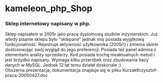 # kameleon_php_Shop
<h3>Sklep internetowy napisany w php.</h3>
Sklep napisałem w 2005r jako pracę dyplomową studiów inżynierskich.
Już wtedy pisanie sklepu było "oklepane" jednak mój posiada wyjątkową funkcjonalność.
Rejestruje aktywność użytkownika (2005r!) i zmienia skórki dostosowując swój wygląd do jego preferencji.
Posiada też panel admina z elementami analizy sprzedarzy.
Kod posiada trochę nieaktualnych metod i jest brzydko napisany. Wymaga kilku przeróbek oraz zbudowania bazy danych w MySQL.
Jednak 12 lat temu działał doskonale ;)<br>
Obszerna prezentacja, dokumentacja znajduje się w pliku KurzakKrzysztof-praca-20050427.doc
